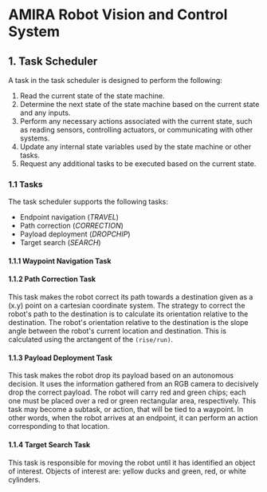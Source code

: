 # AMIRA Robot Vision and Control System

## 1. Task Scheduler
A task in the task scheduler is designed to perform the following:
1. Read the current state of the state machine.
2. Determine the next state of the state machine based on the current state and any inputs.
3. Perform any necessary actions associated with the current state, such as reading sensors, controlling actuators, or communicating with other systems.
4. Update any internal state variables used by the state machine or other tasks.
5. Request any additional tasks to be executed based on the current state.

### 1.1 Tasks
The task scheduler supports the following tasks:
* Endpoint navigation (*TRAVEL*)
* Path correction (*CORRECTION*)
* Payload deployment (*DROPCHIP*)
* Target search (*SEARCH*)

#### 1.1.1 Waypoint Navigation Task

#### 1.1.2 Path Correction Task
This task makes the robot correct its path towards a destination given as a (x.y) point on a cartesian coordinate system. The strategy to correct the robot's path to the destination is to calculate its orientation relative to the destination. The robot's orientation relative to the destination is the slope angle between the robot's current location and destination. This is calculated using the arctangent of the `(rise/run)`.

#### 1.1.3 Payload Deployment Task
This task makes the robot drop its payload based on an autonomous decision.
It uses the information gathered from an RGB camera to decisively drop the correct payload. 
The robot will carry red and green chips; each one must be placed over a red or green rectangular area, respectively. 
This task may become a subtask, or action, that will be tied to a waypoint. In other words, when the robot arrives at an endpoint, it can perform an action corresponding to that location.

#### 1.1.4 Target Search Task
This task is responsible for moving the robot until it has identified an object of interest.
Objects of interest are: yellow ducks and green, red, or white cylinders. 
